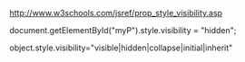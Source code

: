 http://www.w3schools.com/jsref/prop_style_visibility.asp

document.getElementById("myP").style.visibility = "hidden";

object.style.visibility="visible|hidden|collapse|initial|inherit"



<div id="divCheckbox" style="display: none;">
